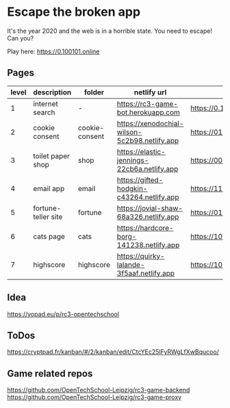 # Escape the broken app

It's the year 2020 and the web is in a horrible state. You need to escape! Can you?

Play here: https://0.100101.online

## Pages

| level | description         | folder         | netlify url                                   | game url                                               |
| ----- | ------------------- | -------------- | --------------------------------------------- | ------------------------------------------------------ |
| 1     | internet search     | -              | https://rc3-game-bot.herokuapp.com            | https://0.100101.online                                |
| 2     | cookie consent      | cookie-consent | https://xenodochial-wilson-5c2b98.netlify.app | https://01000101101101001000000011000101.100101.online |
| 3     | toilet paper shop   | shop           | https://elastic-jennings-22cb6a.netlify.app   | https://00001110001000010100010001001010.100101.online |
| 4     | email app           | email          | https://gifted-hodgkin-c43264.netlify.app     | https://11100011001011000001110010110011.100101.online |
| 5     | fortune-teller site | fortune        | https://jovial-shaw-68a326.netlify.app        | https://01010001100010010011011011011110.100101.online |
| 6     | cats page           | cats           | https://hardcore-borg-141238.netlify.app      | https://10101000000110110001110001011111.100101.online |
| 7     | highscore           | highscore      | https://quirky-lalande-3f5aaf.netlify.app     | https://10010011000001000010001000011011.100101.online |

## Idea

https://yopad.eu/p/rc3-opentechschool

## ToDos

https://cryptpad.fr/kanban/#/2/kanban/edit/CtcYEc25lFyRWgLfXwBqucoo/

## Game related repos

https://github.com/OpenTechSchool-Leipzig/rc3-game-backend
https://github.com/OpenTechSchool-Leipzig/rc3-game-proxy
